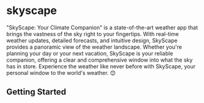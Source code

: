# skyscape

"SkyScape: Your Climate Companion" is a state-of-the-art weather app that brings the vastness of the sky right to your fingertips. With real-time weather updates, detailed forecasts, and intuitive design, SkyScape provides a panoramic view of the weather landscape. Whether you're planning your day or your next vacation, SkyScape is your reliable companion, offering a clear and comprehensive window into what the sky has in store. Experience the weather like never before with SkyScape, your personal window to the world's weather. 😊

## Getting Started


